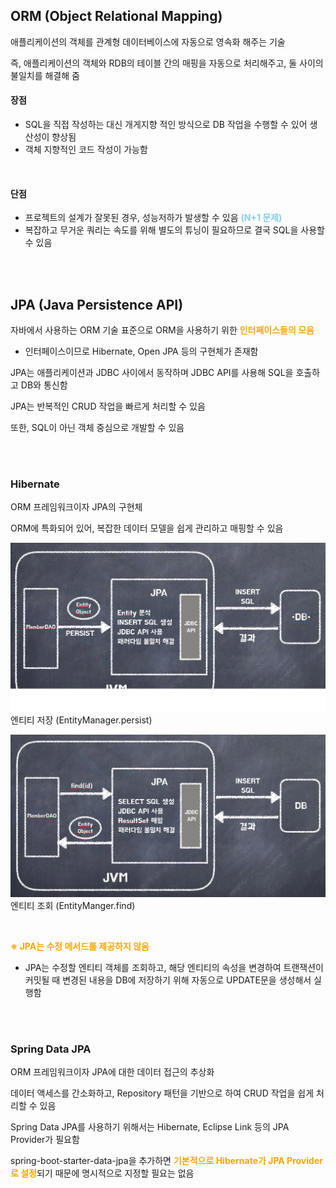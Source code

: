 ## ORM (Object Relational Mapping) ##
애플리케이션의 객체를 관계형 데이터베이스에 자동으로 영속화 해주는 기술

즉, 애플리케이션의 객체와 RDB의 테이블 간의 매핑을 자동으로 처리해주고, 둘 사이의 불일치를 해결해 줌

#### 장점 ####
- SQL을 직접 작성하는 대신 개게지향 적인 방식으로 DB 작업을 수행할 수 있어 생산성이 향상됨
- 객체 지향적인 코드 작성이 가능함

<br />

#### 단점 ####
- 프로젝트의 설계가 잘못된 경우, 성능저하가 발생할 수 있음 <b style="color:skyblue">(N+1 문제)</b>
- 복잡하고 무거운 쿼리는 속도를 위해 별도의 튜닝이 필요하므로 결국 SQL을 사용할 수 있음

<br />
<br />

## JPA (Java Persistence API) ##
자바에서 사용하는 ORM 기술 표준으로 ORM을 사용하기 위한 <b style="color:orange">인터페이스들의 모음</b>
- 인터페이스이므로 Hibernate, Open JPA 등의 구현체가 존재함

JPA는 애플리케이션과 JDBC 사이에서 동작하며 JDBC API를 사용해 SQL을 호출하고 DB와 통신함

JPA는 반복적인 CRUD 작업을 빠르게 처리할 수 있음

또한, SQL이 아닌 객체 중심으로 개발할 수 있음

<br />
<br />

### Hibernate ###
ORM 프레임워크이자 JPA의 구현체

ORM에 특화되어 있어, 복잡한 데이터 모델을 쉽게 관리하고 매핑할 수 있음

![persist](image.png)
엔티티 저장 (EntityManager.persist)

![alt text](image-1.png)
엔티티 조회 (EntityManger.find)

<br />

<b style="color:orange">※ JPA는 수정 메서드를 제공하지 않음</b>
- JPA는 수정할 엔티티 객체를 조회하고, 해당 엔티티의 속성을 변경하여 트랜잭션이 커밋될 때 변경된 내용을 DB에 저장하기 위해 자동으로 UPDATE문을 생성해서 실행함

<br />
<br />

### Spring Data JPA ###
ORM 프레임워크이자 JPA에 대한 데이터 접근의 추상화

데이터 액세스를 간소화하고, Repository 패턴을 기반으로 하여 CRUD 작업을 쉽게 처리할 수 있음

Spring Data JPA를 사용하기 위해서는 Hibernate, Eclipse Link 등의 JPA Provider가 필요함 

spring-boot-starter-data-jpa을 추가하면 <b style="color:orange">기본적으로 Hibernate가 JPA Provider로 설정</b>되기 때문에 명시적으로 지정할 필요는 없음